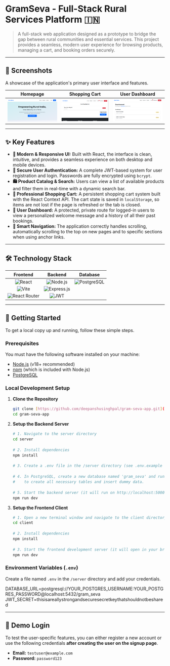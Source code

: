 # GramSeva - Full-Stack Rural Services Platform 🇮🇳

> A full-stack web application designed as a prototype to bridge the gap between rural communities and essential services. This project provides a seamless, modern user experience for browsing products, managing a cart, and booking orders securely.

---
## 📸 Screenshots

A showcase of the application's primary user interface and features.

| Homepage                                              | Shopping Cart                                      | User Dashboard                                   |
| :---------------------------------------------------: | :------------------------------------------------: | :--------------------------------------------------: |
| ![Homepage Screenshot](./.github/assets/homepage.png) | ![Cart Page Screenshot](./.github/assets/cart.png) | ![Dashboard Screenshot](./.github/assets/dashboard.png) |                                             |                                                  |


---
## ✨ Key Features

-   **🎨 Modern & Responsive UI:** Built with React, the interface is clean, intuitive, and provides a seamless experience on both desktop and mobile devices.
-   **🔐 Secure User Authentication:** A complete JWT-based system for user registration and login. Passwords are fully encrypted using `bcrypt`.
-   **🛍️ Product Catalog & Search:** Users can view a list of available products and filter them in real-time with a dynamic search bar.
-   **🛒 Professional Shopping Cart:** A persistent shopping cart system built with the React Context API. The cart state is saved in `localStorage`, so items are not lost if the page is refreshed or the tab is closed.
-   **👤 User Dashboard:** A protected, private route for logged-in users to view a personalized welcome message and a history of all their past bookings.
-   **🔗 Smart Navigation:** The application correctly handles scrolling, automatically scrolling to the top on new pages and to specific sections when using anchor links.

---
## 🛠️ Technology Stack

| Frontend | Backend | Database |
| :---: | :---: | :---: |
| ![React](https://img.shields.io/badge/React-20232A?style=for-the-badge&logo=react&logoColor=61DAFB) | ![Node.js](https://img.shields.io/badge/Node.js-339933?style=for-the-badge&logo=nodedotjs&logoColor=white) | ![PostgreSQL](https://img.shields.io/badge/PostgreSQL-316192?style=for-the-badge&logo=postgresql&logoColor=white) |
| ![Vite](https://img.shields.io/badge/Vite-646CFF?style=for-the-badge&logo=vite&logoColor=white) | ![Express.js](https://img.shields.io/badge/Express.js-000000?style=for-the-badge&logo=express&logoColor=white) | |
| ![React Router](https://img.shields.io/badge/React_Router-CA4245?style=for-the-badge&logo=reactrouter&logoColor=white) | ![JWT](https://img.shields.io/badge/JWT-000000?style=for-the-badge&logo=jsonwebtokens&logoColor=white) | |

---
## 🚀 Getting Started

To get a local copy up and running, follow these simple steps.

### Prerequisites

You must have the following software installed on your machine:
* [Node.js](https://nodejs.org/en/download/) (v18+ recommended)
* [npm](https://www.npmjs.com/) (which is included with Node.js)
* [PostgreSQL](https://www.postgresql.org/download/)

### Local Development Setup

1.  **Clone the Repository**
    ```sh
    git clone [https://github.com/deepanshusinghpal/gram-seva-app.git](https://github.com/deepanshusinghpal/gram-seva-app.git)
    cd gram-seva-app
    ```

2.  **Setup the Backend Server**
    ```sh
    # 1. Navigate to the server directory
    cd server

    # 2. Install dependencies
    npm install

    # 3. Create a .env file in the /server directory (see .env.example below)

    # 4. In PostgreSQL, create a new database named 'gram_seva' and run the SQL schema script 
    #    to create all necessary tables and insert dummy data.

    # 5. Start the backend server (it will run on http://localhost:5000)
    npm run dev
    ```

3.  **Setup the Frontend Client**
    ```sh
    # 1. Open a new terminal window and navigate to the client directory from the root
    cd client

    # 2. Install dependencies
    npm install

    # 3. Start the frontend development server (it will open in your browser at http://localhost:5173)
    npm run dev
    ```

### Environment Variables (`.env`)
Create a file named `.env` in the `/server` directory and add your credentials.

DATABASE_URL=postgresql://YOUR_POSTGRES_USERNAME:YOUR_POSTGRES_PASSWORD@localhost:5432/gram_seva
JWT_SECRET=thisisareallystrongandsecuresecretkeythatshouldnotbeshared

---
## 👤 Demo Login

To test the user-specific features, you can either register a new account or use the following credentials **after creating the user on the signup page**.

* **Email:** `testuser@example.com`
* **Password:** `password123`